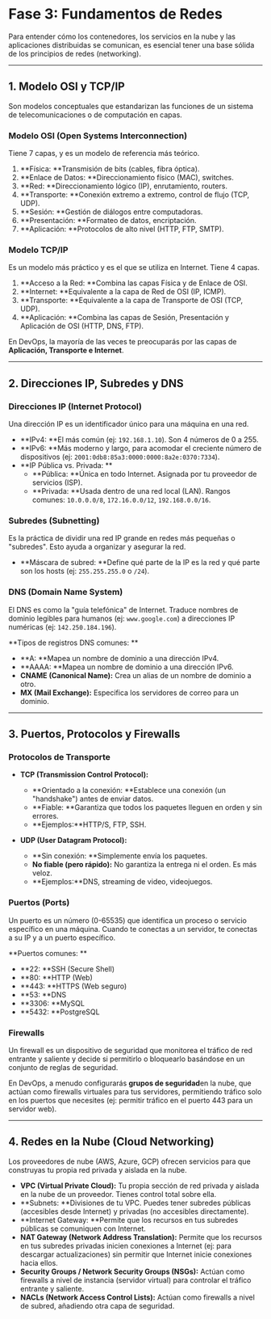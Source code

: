 # Fase 3: Fundamentos de Redes

Para entender cómo los contenedores, los servicios en la nube y las aplicaciones distribuidas se comunican, es esencial tener una base sólida de los principios de redes (networking).

---

<a name="modelo-osi"></a>
## 1. Modelo OSI y TCP/IP

Son modelos conceptuales que estandarizan las funciones de un sistema de telecomunicaciones o de computación en capas.

### **Modelo OSI (Open Systems Interconnection)**

Tiene 7 capas, y es un modelo de referencia más teórico.
1. **Física: **Transmisión de bits (cables, fibra óptica).
2. **Enlace de Datos: **Direccionamiento físico (MAC), switches.
3. **Red: **Direccionamiento lógico (IP), enrutamiento, routers.
4. **Transporte: **Conexión extremo a extremo, control de flujo (TCP, UDP).
5. **Sesión: **Gestión de diálogos entre computadoras.
6. **Presentación: **Formateo de datos, encriptación.
7. **Aplicación: **Protocolos de alto nivel (HTTP, FTP, SMTP).

### **Modelo TCP/IP**

Es un modelo más práctico y es el que se utiliza en Internet. Tiene 4 capas.

1. **Acceso a la Red: **Combina las capas Física y de Enlace de OSI.
2. **Internet: **Equivalente a la capa de Red de OSI (IP, ICMP).
3. **Transporte: **Equivalente a la capa de Transporte de OSI (TCP, UDP).
4. **Aplicación: **Combina las capas de Sesión, Presentación y Aplicación de OSI (HTTP, DNS, FTP).

En DevOps, la mayoría de las veces te preocuparás por las capas de **Aplicación, Transporte e Internet**.

---

<a name="ip-dns"></a>
## 2. Direcciones IP, Subredes y DNS

### **Direcciones IP (Internet Protocol)**

Una dirección IP es un identificador único para una máquina en una red.
- **IPv4: **El más común (ej: `192.168.1.10`). Son 4 números de 0 a 255.
- **IPv6: **Más moderno y largo, para acomodar el creciente número de dispositivos (ej: `2001:0db8:85a3:0000:0000:8a2e:0370:7334`).
- **IP Pública vs. Privada: **
  - **Pública: **Única en todo Internet. Asignada por tu proveedor de servicios (ISP).
  - **Privada: **Usada dentro de una red local (LAN). Rangos comunes: `10.0.0.0/8`, `172.16.0.0/12`, `192.168.0.0/16`.

### **Subredes (Subnetting)**

Es la práctica de dividir una red IP grande en redes más pequeñas o "subredes". Esto ayuda a organizar y asegurar la red.
- **Máscara de subred: **Define qué parte de la IP es la red y qué parte son los hosts (ej: `255.255.255.0` o `/24`).

### **DNS (Domain Name System)**

El DNS es como la "guía telefónica" de Internet. Traduce nombres de dominio legibles para humanos (ej: `www.google.com`) a direcciones IP numéricas (ej: `142.250.184.196`).

**Tipos de registros DNS comunes: **
- **A: **Mapea un nombre de dominio a una dirección IPv4.
- **AAAA: **Mapea un nombre de dominio a una dirección IPv6.
- **CNAME (Canonical Name):** Crea un alias de un nombre de dominio a otro.
- **MX (Mail Exchange):** Especifica los servidores de correo para un dominio.

---

<a name="protocolos"></a>
## 3. Puertos, Protocolos y Firewalls

### **Protocolos de Transporte**

- **TCP (Transmission Control Protocol):** 
  - **Orientado a la conexión: **Establece una conexión (un "handshake") antes de enviar datos.
  - **Fiable: **Garantiza que todos los paquetes lleguen en orden y sin errores.
  - **Ejemplos:**HTTP/S, FTP, SSH.

- **UDP (User Datagram Protocol):** 
  - **Sin conexión: **Simplemente envía los paquetes.
  - **No fiable (pero rápido):** No garantiza la entrega ni el orden. Es más veloz.
  - **Ejemplos:**DNS, streaming de video, videojuegos.

### **Puertos (Ports)**

Un puerto es un número (0-65535) que identifica un proceso o servicio específico en una máquina. Cuando te conectas a un servidor, te conectas a su IP y a un puerto específico.

**Puertos comunes: **
- **22: **SSH (Secure Shell)
- **80: **HTTP (Web)
- **443: **HTTPS (Web seguro)
- **53: **DNS
- **3306: **MySQL
- **5432: **PostgreSQL

### **Firewalls**

Un firewall es un dispositivo de seguridad que monitorea el tráfico de red entrante y saliente y decide si permitirlo o bloquearlo basándose en un conjunto de reglas de seguridad.

En DevOps, a menudo configurarás **grupos de seguridad**en la nube, que actúan como firewalls virtuales para tus servidores, permitiendo tráfico solo en los puertos que necesites (ej: permitir tráfico en el puerto 443 para un servidor web).

---

<a name="redes-nube"></a>
## 4. Redes en la Nube (Cloud Networking)

Los proveedores de nube (AWS, Azure, GCP) ofrecen servicios para que construyas tu propia red privada y aislada en la nube.

- **VPC (Virtual Private Cloud):** Tu propia sección de red privada y aislada en la nube de un proveedor. Tienes control total sobre ella.
- **Subnets: **Divisiones de tu VPC. Puedes tener subredes públicas (accesibles desde Internet) y privadas (no accesibles directamente).
- **Internet Gateway: **Permite que los recursos en tus subredes públicas se comuniquen con Internet.
- **NAT Gateway (Network Address Translation):** Permite que los recursos en tus subredes privadas inicien conexiones a Internet (ej: para descargar actualizaciones) sin permitir que Internet inicie conexiones hacia ellos.
- **Security Groups / Network Security Groups (NSGs):** Actúan como firewalls a nivel de instancia (servidor virtual) para controlar el tráfico entrante y saliente.
- **NACLs (Network Access Control Lists):** Actúan como firewalls a nivel de subred, añadiendo otra capa de seguridad.
